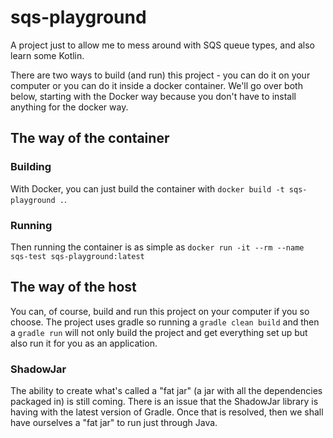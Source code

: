 # sqs-playground

A project just to allow me to mess around with SQS queue types, and also learn some Kotlin.

There are two ways to build (and run) this project - you can do it on your computer or you can do it inside a docker container. We'll go over both below, starting with the Docker way because you don't have to install anything for the docker way.

## The way of the container

### Building

With Docker, you can just build the container with `docker build -t sqs-playground .`.

### Running

Then running the container is as simple as `docker run -it --rm --name sqs-test sqs-playground:latest`

## The way of the host

You can, of course, build and run this project on your computer if you so choose. The project uses gradle so running a `gradle clean build` and then a `gradle run` will not only build the project and get everything set up but also run it for you as an application.

### ShadowJar

The ability to create what's called a "fat jar" (a jar with all the dependencies packaged in) is still coming. There is an issue that the ShadowJar library is having with the latest version of Gradle. Once that is resolved, then we shall have ourselves a "fat jar" to run just through Java.
